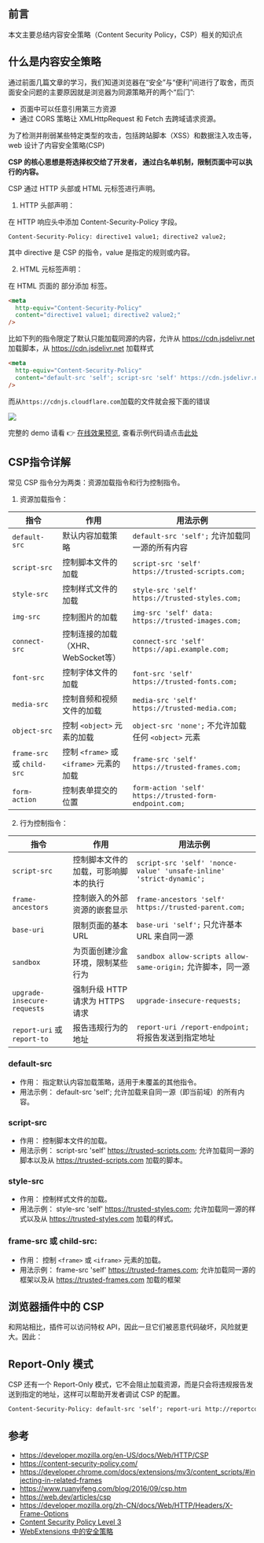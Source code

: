 ## 前言

本文主要总结内容安全策略（Content Security Policy，CSP）相关的知识点

## 什么是内容安全策略

通过前面几篇文章的学习，我们知道浏览器在“安全”与“便利”间进行了取舍，而⻚面安全问题的主要原因就是浏览器为同源策略开的两个“后⻔”:

- ⻚面中可以任意引用第三方资源
- 通过 CORS 策略让 XMLHttpRequest 和 Fetch 去跨域请求资源。

为了检测并削弱某些特定类型的攻击，包括跨站脚本（XSS）和数据注入攻击等，web 设计了内容安全策略(CSP)

**CSP 的核心思想是将选择权交给了开发者， 通过白名单机制，限制页面中可以执行的内容。**

CSP 通过 HTTP 头部或 HTML 元标签进行声明。

1. HTTP 头部声明：

在 HTTP 响应头中添加 Content-Security-Policy 字段。

```http
Content-Security-Policy: directive1 value1; directive2 value2;
```

其中 directive 是 CSP 的指令，value 是指定的规则或内容。

2. HTML 元标签声明：

在 HTML 页面的 <head> 部分添加 <meta> 标签。

```html
<meta
  http-equiv="Content-Security-Policy"
  content="directive1 value1; directive2 value2;"
/>
```

比如下列的指令限定了默认只能加载同源的内容，允许从 https://cdn.jsdelivr.net 加载脚本，从 https://cdn.jsdelivr.net 加载样式

```html
<meta
  http-equiv="Content-Security-Policy"
  content="default-src 'self'; script-src 'self' https://cdn.jsdelivr.net; style-src 'self' https://cdn.jsdelivr.net;"
/>
```

而从`https://cdnjs.cloudflare.com`加载的文件就会报下面的错误

![](../../cloudimg/2023/content-security-policy-1.png)

完整的 demo 请看 👉 [在线效果预览](./_demo/csp/1.html), 查看示例代码请点击[此处](./_demo/csp/1.html)


## CSP指令详解

常见 CSP 指令分为两类：资源加载指令和行为控制指令。

1. 资源加载指令：

| 指令            | 作用                                   | 用法示例                                          |
|-----------------|----------------------------------------|--------------------------------------------------|
| `default-src`    | 默认内容加载策略                       | `default-src 'self';` 允许加载同一源的所有内容      |
| `script-src`     | 控制脚本文件的加载                     | `script-src 'self' https://trusted-scripts.com;`   |
| `style-src`      | 控制样式文件的加载                     | `style-src 'self' https://trusted-styles.com;`     |
| `img-src`        | 控制图片的加载                         | `img-src 'self' data: https://trusted-images.com;`|
| `connect-src`    | 控制连接的加载（XHR、WebSocket等）     | `connect-src 'self' https://api.example.com;`      |
| `font-src`       | 控制字体文件的加载                     | `font-src 'self' https://trusted-fonts.com;`       |
| `media-src`      | 控制音频和视频文件的加载               | `media-src 'self' https://trusted-media.com;`     |
| `object-src`     | 控制 `<object>` 元素的加载             | `object-src 'none';` 不允许加载任何 `<object>` 元素|
| `frame-src` 或 `child-src` | 控制 `<frame>` 或 `<iframe>` 元素的加载 | `frame-src 'self' https://trusted-frames.com;`   |
| `form-action`    | 控制表单提交的位置                     | `form-action 'self' https://trusted-form-endpoint.com;`|


2. 行为控制指令：

| 指令                    | 作用                                               | 用法示例                                                      |
|-------------------------|----------------------------------------------------|--------------------------------------------------------------|
| `script-src`            | 控制脚本文件的加载，可影响脚本的执行              | `script-src 'self' 'nonce-value' 'unsafe-inline' 'strict-dynamic';` |
| `frame-ancestors`       | 控制嵌入的外部资源的嵌套显示                    | `frame-ancestors 'self' https://trusted-parent.com;`        |
| `base-uri`              | 限制页面的基本 URL                                | `base-uri 'self';` 只允许基本 URL 来自同一源                    |
| `sandbox`               | 为页面创建沙盒环境，限制某些行为                  | `sandbox allow-scripts allow-same-origin;` 允许脚本，同一源  |
| `upgrade-insecure-requests` | 强制升级 HTTP 请求为 HTTPS 请求               | `upgrade-insecure-requests;`                                  |
| `report-uri` 或 `report-to` | 报告违规行为的地址                             | `report-uri /report-endpoint;` 将报告发送到指定地址              |


### default-src

- 作用： 指定默认内容加载策略，适用于未覆盖的其他指令。
- 用法示例： default-src 'self'; 允许加载来自同一源（即当前域）的所有内容。

### script-src

- 作用： 控制脚本文件的加载。
- 用法示例： script-src 'self' https://trusted-scripts.com; 允许加载同一源的脚本以及从 https://trusted-scripts.com 加载的脚本。

###  style-src

- 作用： 控制样式文件的加载。
- 用法示例： style-src 'self' https://trusted-styles.com; 允许加载同一源的样式以及从 https://trusted-styles.com 加载的样式。

### frame-src 或 child-src:

- 作用： 控制 `<frame>` 或 `<iframe>` 元素的加载。
- 用法示例： frame-src 'self' https://trusted-frames.com; 允许加载同一源的框架以及从 https://trusted-frames.com 加载的框架


## 浏览器插件中的 CSP

和网站相比，插件可以访问特权 API，因此一旦它们被恶意代码破坏，风险就更大。因此：


## Report-Only 模式

CSP 还有一个 Report-Only 模式，它不会阻止加载资源，而是只会将违规报告发送到指定的地址，这样可以帮助开发者调试 CSP 的配置。

```html
Content-Security-Policy: default-src 'self'; report-uri http://reportcollector.example.com/collector.cgi
```
## 参考

- https://developer.mozilla.org/en-US/docs/Web/HTTP/CSP
- https://content-security-policy.com/
- https://developer.chrome.com/docs/extensions/mv3/content_scripts/#injecting-in-related-frames
- https://www.ruanyifeng.com/blog/2016/09/csp.htm
- https://web.dev/articles/csp
- https://developer.mozilla.org/zh-CN/docs/Web/HTTP/Headers/X-Frame-Options
- [Content Security Policy Level 3](https://w3c.github.io/webappsec-csp/)
- [WebExtensions 中的安全策略](https://developer.mozilla.org/zh-CN/docs/Mozilla/Add-ons/WebExtensions/Content_Security_Policy)
